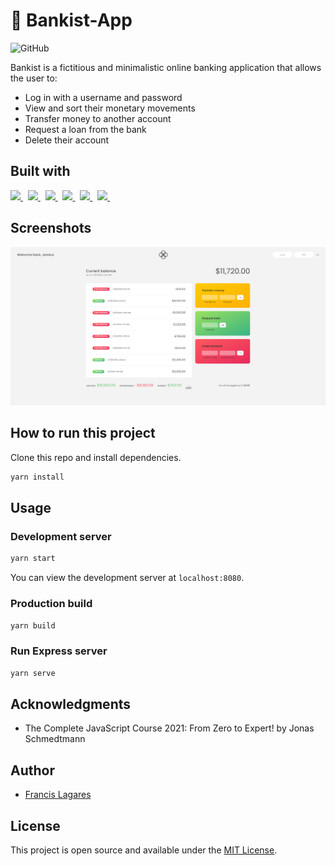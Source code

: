 # 💸 Bankist-App

![GitHub](https://img.shields.io/github/license/francislagares/bankist-app?style=for-the-badge)


Bankist is a fictitious and minimalistic online banking application that allows the user to:

- Log in with a username and password
- View and sort their monetary movements
- Transfer money to another account
- Request a loan from the bank
- Delete their account

## Built with
<p>
  <a href='https://developer.mozilla.org/en-US/docs/Web/Guide/HTML/HTML5'>
    <img src="https://img.shields.io/badge/html5-e34f26.svg?&style=for-the-badge&logo=html5&logoColor=white" />
  </a>
  &nbsp;
  <a href='https://developer.mozilla.org/en-US/docs/Web/CSS'>
    <img src="https://img.shields.io/badge/css3-1572B6.svg?&style=for-the-badge&logo=css3&logoColor=white" />
  </a>
  &nbsp;
  <a href='https://sass-lang.com/'>
    <img src="https://img.shields.io/badge/sass-cc6699.svg?&style=for-the-badge&logo=sass&logoColor=white" />
  </a>
  &nbsp;
 
  <a href='https://developer.mozilla.org/en-US/docs/Web/JavaScript/Guide'>
    <img src="https://img.shields.io/badge/javascript-F7DF1E.svg?&style=for-the-badge&logo=javascript&logoColor=black" />
  </a>
  &nbsp;
  <a href='https://www.typescriptlang.org/'>
    <img src="https://img.shields.io/badge/typescript-007ACC.svg?&style=for-the-badge&logo=typescript&logoColor=white" />
  </a>
  &nbsp;
  <a href='https://webpack.js.org/'>
    <img src="https://img.shields.io/badge/webpack%205-8DD6F9.svg?style=for-the-badge&logo=webpack&logoColor=black" />
  </a>
  &nbsp;
  
</p>

## Screenshots

![demo](./src/images/screenhot.png)


## How to run this project

Clone this repo and install dependencies.

```bash
yarn install
```

## Usage

### Development server

```bash
yarn start
```

You can view the development server at `localhost:8080`.

### Production build

```bash
yarn build
```

### Run Express server

```bash
yarn serve
```

## Acknowledgments

  - The Complete JavaScript Course 2021: From Zero to Expert! by Jonas Schmedtmann


## Author

- [Francis Lagares](https://www.linkedin.com/in/francislagares)

## License

This project is open source and available under the [MIT License](LICENSE).

